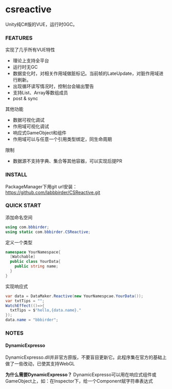 # csreactive
Unity纯C#版的VUE，运行时0GC。
### FEATURES
实现了几乎所有VUE特性
* 理论上支持全平台
* 运行时无GC
* 数据变化时，对相关作用域做脏标记。当前帧的LateUpdate，对脏作用域进行刷新。
* 出现循环读写情况时，控制台会输出警告
* 支持List、Array等数组成员
* post & sync

其他功能
* 数据可视化调试
* 作用域可视化调试
* 响应式GameObject和组件
* 作用域可以与任意一个引用类型绑定，同生命周期

限制
* 数据源不支持字典、集合等其他容器，可以实现后提PR
### INSTALL
PackageManager下用git url安装：https://github.com/labbbirder/CSReactive.git
### QUICK START
添加命名空间
```csharp
using com.bbbirder;
using static com.bbbirder.CSReactive;
```

定义一个类型
```csharp
namespace YourNamespace{
  [Watchable]
  public class YourData{
    public string name;
  }
}
```

实现响应式
```csharp
var data = DataMaker.Reactive(new YourNamespcae.YourData());
var txtTips = "";
WatchEffect(()=>{
  txtTips = $"hello,{data.name}."
});
data.name = "bbbirder";
```
### NOTES
#### DynamicExpresso
DynamicExpresso.dll并非官方原版，不要盲目更新它。此程序集在官方的基础上做了一些改动，已使其支持WebGL

**为什么需要DynamicExpresso？**
DynamicExpresso可以用在响应式组件或GameObject上，如：在Inspector下，给一个Component赋字符串表达式
